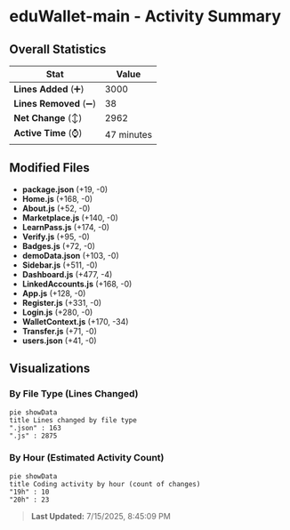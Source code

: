 # eduWallet-main - Activity Summary 

## Overall Statistics

| Stat                   | Value                                                             |
| ---------------------- | ----------------------------------------------------------------- |
| **Lines Added** (➕)   | 3000                                          |
| **Lines Removed** (➖) | 38                                        |
| **Net Change** (↕)    | 2962                |
| **Active Time** (⌚)   | 47 minutes |


## Modified Files
- **package.json** (+19, -0)
- **Home.js** (+168, -0)
- **About.js** (+52, -0)
- **Marketplace.js** (+140, -0)
- **LearnPass.js** (+174, -0)
- **Verify.js** (+95, -0)
- **Badges.js** (+72, -0)
- **demoData.json** (+103, -0)
- **Sidebar.js** (+511, -0)
- **Dashboard.js** (+477, -4)
- **LinkedAccounts.js** (+168, -0)
- **App.js** (+128, -0)
- **Register.js** (+331, -0)
- **Login.js** (+280, -0)
- **WalletContext.js** (+170, -34)
- **Transfer.js** (+71, -0)
- **users.json** (+41, -0)

## Visualizations

### By File Type (Lines Changed)

```mermaid
pie showData
title Lines changed by file type
".json" : 163
".js" : 2875
```

### By Hour (Estimated Activity Count)

```mermaid
pie showData
title Coding activity by hour (count of changes)
"19h" : 10
"20h" : 23
```


> **Last Updated:** 7/15/2025, 8:45:09 PM